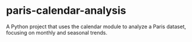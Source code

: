 # paris-calendar-analysis
A Python project that uses the calendar module to analyze a Paris dataset, focusing on monthly and seasonal trends.
